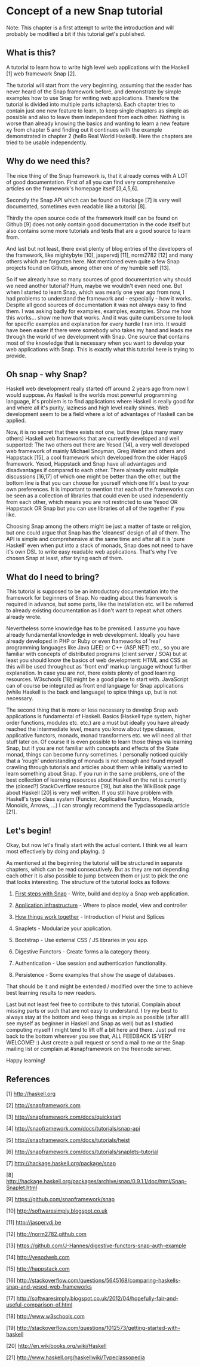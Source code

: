 Concept of a new Snap tutorial
==============================

Note: This chapter is a first attempt to write the introduction and will
probably be modified a bit if this tutorial get's published.

What is this?
-------------

A tutorial to learn how to write high level web applications with the
Haskell [1] web framework Snap [2].

The tutorial will start from the very beginning, assuming that the reader has
never heard of the Snap framework before, and demonstrate by simple examples
how to use Snap for writing web applications. Therefore the tutorial is
divided into multiple parts (chapters). Each chapter tries to contain just one
new feature to learn, to keep single chapters as simple as possible and also
to leave them independent from each other. Nothing is worse than already
knowing the basics and wanting to learn a new feature xy from chapter 5 and
finding out it continues with the example demonstrated in chapter 2 (hello
Real World Haskell). Here the chapters are tried to be usable independently.


Why do we need this?
--------------------

The nice thing of the Snap framework is, that it already comes with A LOT of
good documentation. First of all you can find very comprehensive articles on
the framework's homepage itself [3,4,5,6].

Secondly the Snap API which can be found on Hackage [7] is very well
documented, sometimes even readable like a tutorial [8].

Thirdly the open source code of the framework itself can be found on Github
[9] does not only contain good documentation in the code itself but also
contains some more tutorials and tests that are a good source to learn from.

And last but not least, there exist plenty of blog entries of the developers
of the framework, like mightybyte [10], jaspervdj [11], norm2782 [12] and many
others which are forgotten here. Not mentioned even quite a few Snap projects
found on Github, among other one of my humble self [13].

So if we already have so many sources of good documentation why should we need
another tutorial? Hum, maybe we wouldn't even need one. But when I started to
learn Snap, which was nearly one year ago from now, I had problems to
understand the framework and - especially - how it works. Despite all good
sources of documentation it was not always easy to find them. I was asking
badly for examples, examples, examples. Show me how this works... show me how
that works. And it was quite cumbersome to look for specific examples and
explanation for every hurdle I ran into. It would have been easier if there
were somebody who takes my hand and leads me through the world of we
development with Snap. One source that contains most of the knowledge that is
necessary when you want to develop your web applications with Snap. This is
exactly what this tutorial here is trying to provide.


Oh snap - why Snap?
-------------------

Haskell web development really started off around 2 years ago from now I would
suppose. As Haskell is the worlds most powerful programming language, it's
problem is to find applications where Haskell is really good for and where all
it's purity, laziness and high level really shines. Web development seem to
be a field where a lot of advantages of Haskell can be applied.

Now, it is no secret that there exists not one, but three (plus many many
others) Haskell web frameworks that are currently developed and well
supported: The two others out there are Yesod [14], a very well developed web
framework of mainly Michael Snoyman, Greg Weber and others and Happstack [15],
a cool framework which developed from the older HappS framework. Yesod,
Happstack and Snap have all advantages and disadvantages if compared to each
other. There already exist multiple discussions [16,17] of which one might be
better than the other, but the bottom line is that you can choose for yourself
which one fit's best to your own preferences. It is important to mention that
each of the frameworks can be seen as a collection of libraries that could
even be used independently from each other, which means you are not restricted
to use Yesod OR Happstack OR Snap but you can use libraries of all of the
together if you like.

Choosing Snap among the others might be just a matter of taste or religion, but
one could argue that Snap has the 'cleanest' design of all of them. The API is
simple and comprehensive at the same time and after all it is 'pure Haskell'
even when put into a stack of monads, Snap does not need to have it's own DSL
to write easy readable web applications. That's why I've chosen Snap at least,
after trying each of them.


What do I need to bring?
------------------------

This tutorial is supposed to be an introductory documentation into the
framework for beginners of Snap. No reading about this framework is required
in advance, but some parts, like the installation etc. will be referred to
already existing documentation as I don't want to repeat what others already
wrote.

Nevertheless some knowledge has to be premised. I assume you have already
fundamental knowledge in web development. Ideally you have already developed
in PHP or Ruby or even frameworks of 'real' programming languages like Java
(JEE) or C++ (ASP.NET) etc., so you are familiar with concepts of distributed
programs (client server / SOA) but at least you should know the basics of web
development: HTML and CSS as this will be used throughout as 'front end'
markup language without further explanation. In case you are not, there exists
plenty of good learning resources. W3schools [18] might be a good place to
start with. JavaScript can of course be integrated as front end language for
Snap applications (while Haskell is the back end language) to spice things up,
but is not necessary.

The second thing that is more or less necessary to develop Snap web
applications is fundamental of Haskell. Basics (Haskell type system, higher
order functions, modules etc. etc.) are a must but ideally you have already
reached the intermediate level, means you know about type classes, applicative
functors, monads, monad transformers etc. we will need all that stuff later
on. Of course it is even possible to learn those things via learning Snap, but
if you are not familiar with concepts and effects of the State monad, things
can become funny sometimes. I personally noticed quickly that a 'rough'
understanding of monads is not enough and found myself crawling through
tutorials and articles about them while initially wanted to learn something
about Snap. If you run in the same problems, one of the best collection of
learning resources about Haskell on the net is currently the (closed?)
StackOverflow resource [19], but also the WikiBook page about Haskell [20] is
very well written. If you still have problem with Haskell's type class system
(Functor, Applicative Functors, Monads, Monoids, Arrows, ...) I can strongly
recommend the Typclassopedia article [21].


Let's begin!
------------

Okay, but now let's finally start with the actual content. I think we all
learn most effectively by doing and playing. :)

As mentioned at the beginning the tutorial will be structured in separate
chapters, which can be read consecutively. But as they are not depending each
other it is also possible to jump between them or just to pick the one that
looks interesting. The structure of the tutorial looks as follows:

1. [First steps with Snap](chapter1.md) - Write, build and deploy a Snap web application.

2. [Application infrastructure](chapter2.md) - Where to place model, view and
controller 

3. [How things work together](chapter3.md) - Introduction of Heist and Splices

4. Snaplets - Modularize your application.

5. Bootstrap - Use external CSS / JS libraries in you app.

6. Digestive Functors - Create forms a la category theory.

7. Authentication - Use session and authentication functionality.

8. Persistence - Some examples that show the usage of databases.

That should be it and might be extended / modified over the time to achieve
best learning results to new readers.

Last but not least feel free to contribute to this tutorial. Complain about
missing parts or such that are not easy to understand. I try my best to always
stay at the bottom and keep things as simple as possible (after all I see
myself as beginner in Haskell and Snap as well) but as I studied computing
myself I might tend to lift off a bit here and there. Just pull me back to the
bottom wherever you see that, ALL FEEDBACK IS VERY WELCOME! :) Just create a
pull request or send a mail to me or the Snap mailing list or complain at #snapframework on the freenode server.

Happy learning!


References
----------

[1] http://haskell.org

[2] http://snapframework.com

[3] http://snapframework.com/docs/quickstart

[4] http://snapframework.com/docs/tutorials/snap-api

[5] http://snapframework.com/docs/tutorials/heist

[6] http://snapframework.com/docs/tutorials/snaplets-tutorial

[7] http://hackage.haskell.org/package/snap

[8] http://hackage.haskell.org/packages/archive/snap/0.9.1.1/doc/html/Snap-Snaplet.html

[9] https://github.com/snapframework/snap

[10] http://softwaresimply.blogspot.co.uk

[11] http://jaspervdj.be

[12] http://norm2782.github.com

[13] https://github.com/J-Hannes/digestive-functors-snap-auth-example

[14] http://yesodweb.com

[15] http://happstack.com

[16] http://stackoverflow.com/questions/5645168/comparing-haskells-snap-and-yesod-web-frameworks

[17] http://softwaresimply.blogspot.co.uk/2012/04/hopefully-fair-and-useful-comparison-of.html

[18] http://www.w3schools.com

[19] http://stackoverflow.com/questions/1012573/getting-started-with-haskell

[20] http://en.wikibooks.org/wiki/Haskell

[21] http://www.haskell.org/haskellwiki/Typeclassopedia
